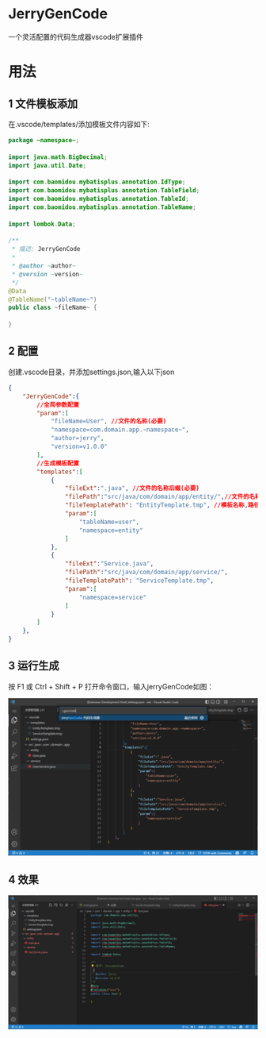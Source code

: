 # JerryGenCode
一个灵活配置的代码生成器vscode扩展插件

# 用法
## 1 文件模板添加
在.vscode/templates/添加模板文件内容如下:
```java
package ~namespace~;

import java.math.BigDecimal;
import java.util.Date;

import com.baomidou.mybatisplus.annotation.IdType;
import com.baomidou.mybatisplus.annotation.TableField;
import com.baomidou.mybatisplus.annotation.TableId;
import com.baomidou.mybatisplus.annotation.TableName;

import lombok.Data;

/**
 * 描述: JerryGenCode
 *
 * @author ~author~
 * @version ~version~
 */
@Data
@TableName("~tableName~")
public class ~fileName~ {

}

```

## 2 配置
创建.vscode目录，并添加settings.json,输入以下json
```json
{
    "JerryGenCode":{
        //全局参数配置
        "param":[
            "fileName=User", //文件的名称(必要)
            "namespace=com.domain.app.~namespace~",
            "author=jerry",
            "version=v1.0.0"
        ],
        //生成模板配置
        "templates":[
            {
                "fileExt":".java", //文件的名称后缀(必要)
                "filePath":"src/java/com/domain/app/entity/",//文件的名称后缀(必要)
                "fileTemplatePath": "EntityTemplate.tmp", //模板名称,路径（.vscode/templates/）(必要)
                "param":[
                    "tableName=user",
                    "namespace=entity"
                ]
            },
            {
                "fileExt":"Service.java",
                "filePath":"src/java/com/domain/app/service/",
                "fileTemplatePath": "ServiceTemplate.tmp",
                "param":[
                    "namespace=service"
                ]
            }
        ]
    },
}
```

## 3 运行生成
按 F1 或 Ctrl + Shift + P 打开命令窗口，输入jerryGenCode如图：

![](media/usage.png)

## 4 效果

![](media/demo.png)

